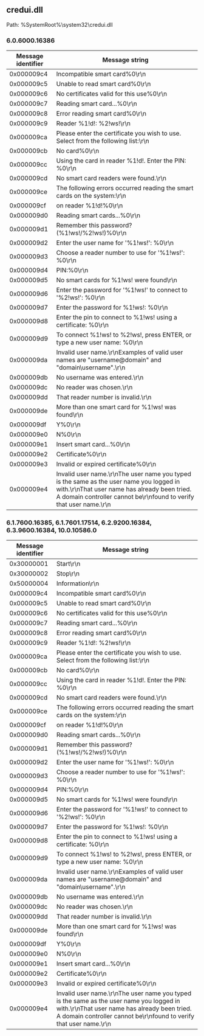 ## credui.dll

Path: %SystemRoot%\system32\credui.dll

### 6.0.6000.16386

Message identifier | Message string
--- | ---
0x000009c4 | Incompatible smart card%0\r\n
0x000009c5 | Unable to read smart card%0\r\n
0x000009c6 | No certificates valid for this use%0\r\n
0x000009c7 | Reading smart card...%0\r\n
0x000009c8 | Error reading smart card%0\r\n
0x000009c9 | Reader %1!d!: %2!ws!\r\n
0x000009ca | Please enter the certificate you wish to use.  Select from the following list:\r\n
0x000009cb | No card%0\r\n
0x000009cc | Using the card in reader %1!d!.  Enter the PIN: %0\r\n
0x000009cd | No smart card readers were found.\r\n
0x000009ce | The following errors occurred reading the smart cards on the system:\r\n
0x000009cf |  on reader %1!d!%0\r\n
0x000009d0 | Reading smart cards...%0\r\n
0x000009d1 | Remember this password? (%1!ws!/%2!ws!)%0\r\n
0x000009d2 | Enter the user name for '%1!ws!': %0\r\n
0x000009d3 | Choose a reader number to use for '%1!ws!': %0\r\n
0x000009d4 | PIN:%0\r\n
0x000009d5 | No smart cards for %1!ws! were found\r\n
0x000009d6 | Enter the password for '%1!ws!' to connect to '%2!ws!': %0\r\n
0x000009d7 | Enter the password for %1!ws!: %0\r\n
0x000009d8 | Enter the pin to connect to %1!ws! using a certificate: %0\r\n
0x000009d9 | To connect %1!ws! to %2!ws!, press ENTER, or type a new user name: %0\r\n
0x000009da | Invalid user name.\r\nExamples of valid user names are "username@domain" and "domain\username".\r\n
0x000009db | No username was entered.\r\n
0x000009dc | No reader was chosen.\r\n
0x000009dd | That reader number is invalid.\r\n
0x000009de | More than one smart card for %1!ws! was found\r\n
0x000009df | Y%0\r\n
0x000009e0 | N%0\r\n
0x000009e1 | Insert smart card...%0\r\n
0x000009e2 | Certificate%0\r\n
0x000009e3 | Invalid or expired certificate%0\r\n
0x000009e4 | Invalid user name.\r\nThe user name you typed is the same as the user name you logged in with.\r\nThat user name has already been tried.  A domain controller cannot be\r\nfound to verify that user name.\r\n

### 6.1.7600.16385, 6.1.7601.17514, 6.2.9200.16384, 6.3.9600.16384, 10.0.10586.0

Message identifier | Message string
--- | ---
0x30000001 | Start\r\n
0x30000002 | Stop\r\n
0x50000004 | Information\r\n
0x000009c4 | Incompatible smart card%0\r\n
0x000009c5 | Unable to read smart card%0\r\n
0x000009c6 | No certificates valid for this use%0\r\n
0x000009c7 | Reading smart card...%0\r\n
0x000009c8 | Error reading smart card%0\r\n
0x000009c9 | Reader %1!d!: %2!ws!\r\n
0x000009ca | Please enter the certificate you wish to use.  Select from the following list:\r\n
0x000009cb | No card%0\r\n
0x000009cc | Using the card in reader %1!d!.  Enter the PIN: %0\r\n
0x000009cd | No smart card readers were found.\r\n
0x000009ce | The following errors occurred reading the smart cards on the system:\r\n
0x000009cf |  on reader %1!d!%0\r\n
0x000009d0 | Reading smart cards...%0\r\n
0x000009d1 | Remember this password? (%1!ws!/%2!ws!)%0\r\n
0x000009d2 | Enter the user name for '%1!ws!': %0\r\n
0x000009d3 | Choose a reader number to use for '%1!ws!': %0\r\n
0x000009d4 | PIN:%0\r\n
0x000009d5 | No smart cards for %1!ws! were found\r\n
0x000009d6 | Enter the password for '%1!ws!' to connect to '%2!ws!': %0\r\n
0x000009d7 | Enter the password for %1!ws!: %0\r\n
0x000009d8 | Enter the pin to connect to %1!ws! using a certificate: %0\r\n
0x000009d9 | To connect %1!ws! to %2!ws!, press ENTER, or type a new user name: %0\r\n
0x000009da | Invalid user name.\r\nExamples of valid user names are "username@domain" and "domain\username".\r\n
0x000009db | No username was entered.\r\n
0x000009dc | No reader was chosen.\r\n
0x000009dd | That reader number is invalid.\r\n
0x000009de | More than one smart card for %1!ws! was found\r\n
0x000009df | Y%0\r\n
0x000009e0 | N%0\r\n
0x000009e1 | Insert smart card...%0\r\n
0x000009e2 | Certificate%0\r\n
0x000009e3 | Invalid or expired certificate%0\r\n
0x000009e4 | Invalid user name.\r\nThe user name you typed is the same as the user name you logged in with.\r\nThat user name has already been tried.  A domain controller cannot be\r\nfound to verify that user name.\r\n
